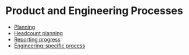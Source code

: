 # Product and Engineering Processes

- [Planning](planning.md)
- [Headcount planning](headcount-planning.md)
- [Reporting progress](reporting-progress.md)
- [Engineering-specific process](../engineering/process/index.md)